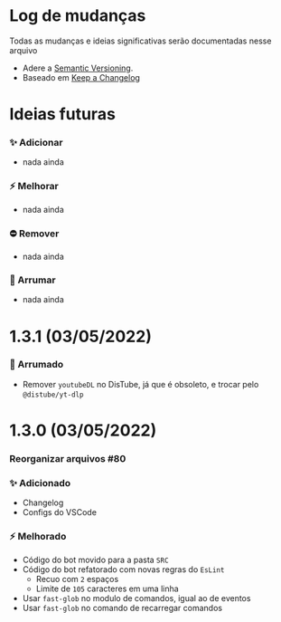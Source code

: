 # Log de mudanças
Todas as mudanças e ideias significativas serão documentadas nesse arquivo

- Adere a [Semantic Versioning](http://semver.org/).
- Baseado em [Keep a Changelog](http://keepachangelog.com/)



# Ideias futuras
### ✨ Adicionar
- nada ainda

### ⚡ Melhorar
- nada ainda

### ⛔ Remover
- nada ainda

### 🐛 Arrumar
- nada ainda



# 1.3.1 (03/05/2022)
### 🐛 Arrumado
- Remover `youtubeDL` no DisTube, já que é obsoleto, e trocar pelo `@distube/yt-dlp`



# 1.3.0 (03/05/2022)
### Reorganizar arquivos #80
### ✨ Adicionado
- Changelog
- Configs do VSCode

### ⚡ Melhorado
- Código do bot movido para a pasta `SRC`
- Código do bot refatorado com novas regras do `EsLint`
  - Recuo com `2` espaços
  - Limite de `105` caracteres em uma linha
- Usar `fast-glob` no modulo de comandos, igual ao de eventos
- Usar `fast-glob` no comando de recarregar comandos
